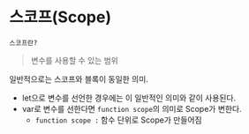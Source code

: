 # 스코프(Scope)

`스코프란?` 
> 변수를 사용할 수 있는 범위

일반적으로는 스코프와 블록이 동일한 의미.
- let으로 변수를 선언한 경우에는 이 일반적인 의미와 같이 사용된다.
- var로 변수를 선한다면 `function scope`의 의미로 Scope가 변한다. 
  - `function scope :` 함수 단위로 Scope가 만들어짐